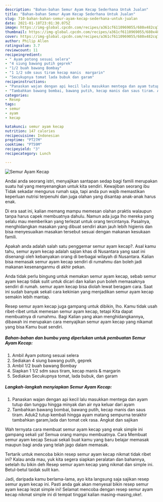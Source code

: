 ```yaml
---
description: "Bahan-bahan Semur Ayam Kecap Sederhana Untuk Jualan"
title: "Bahan-bahan Semur Ayam Kecap Sederhana Untuk Jualan"
slug: 710-bahan-bahan-semur-ayam-kecap-sederhana-untuk-jualan
date: 2021-01-18T23:01:30.075Z
image: https://img-global.cpcdn.com/recipes/a361cf6110969055/680x482cq70/semur-ayam-kecap-foto-resep-utama.jpg
thumbnail: https://img-global.cpcdn.com/recipes/a361cf6110969055/680x482cq70/semur-ayam-kecap-foto-resep-utama.jpg
cover: https://img-global.cpcdn.com/recipes/a361cf6110969055/680x482cq70/semur-ayam-kecap-foto-resep-utama.jpg
author: Philip Allen
ratingvalue: 3.7
reviewcount: 11
recipeingredient:
- " Ayam potong sesuai selera"
- "4 siung bawang putih geprek"
- "1/2 buah bawang Bombay"
- "1 1/2 sdm saus tiram kecap manis  margarin"
- "Secukupnya tomat lada bubuk dan garam"
recipeinstructions:
- "Panaskan wajan dengan api kecil lalu masukkan mentega dan ayam tutup dan tunggu hingga minyak dan air nya keluar dari ayam"
- "Tambahkan bawang bombai, bawang putih, kecap manis dan saus tiram. Aduk2 tutup kembali hingga ayam matang sempurna terakhir tambahkan garam,lada dan tomat cek rasa. Angkat dan sajikan"
categories:
- Resep
tags:
- semur
- ayam
- kecap

katakunci: semur ayam kecap 
nutrition: 147 calories
recipecuisine: Indonesian
preptime: "PT27M"
cooktime: "PT59M"
recipeyield: "3"
recipecategory: Lunch

---
```



![Semur Ayam Kecap](https://img-global.cpcdn.com/recipes/a361cf6110969055/680x482cq70/semur-ayam-kecap-foto-resep-utama.jpg)

Andai anda seorang istri, menyajikan santapan sedap bagi famili merupakan suatu hal yang menyenangkan untuk kita sendiri. Kewajiban seorang ibu Tidak sekadar mengurus rumah saja, tapi anda pun wajib memastikan keperluan nutrisi terpenuhi dan juga olahan yang disantap anak-anak harus enak.

Di era  saat ini, kalian memang mampu memesan olahan praktis walaupun tanpa harus capek membuatnya dahulu. Namun ada juga lho mereka yang selalu mau memberikan yang terlezat untuk orang tercintanya. Pasalnya, menghidangkan masakan yang dibuat sendiri akan jauh lebih higienis dan bisa menyesuaikan masakan tersebut sesuai dengan makanan kesukaan famili. 



Apakah anda adalah salah satu penggemar semur ayam kecap?. Asal kamu tahu, semur ayam kecap adalah sajian khas di Nusantara yang saat ini disenangi oleh kebanyakan orang di berbagai wilayah di Nusantara. Kalian bisa memasak semur ayam kecap sendiri di rumahmu dan boleh jadi makanan kesenanganmu di akhir pekan.

Anda tidak perlu bingung untuk memakan semur ayam kecap, sebab semur ayam kecap tidak sulit untuk dicari dan kalian pun boleh memasaknya sendiri di rumah. semur ayam kecap bisa diolah lewat beragam cara. Saat ini sudah banyak sekali cara kekinian yang menjadikan semur ayam kecap semakin lebih mantap.

Resep semur ayam kecap juga gampang untuk dibikin, lho. Kamu tidak usah ribet-ribet untuk memesan semur ayam kecap, tetapi Kita dapat membuatnya di rumahmu. Bagi Kalian yang akan menghidangkannya, dibawah ini merupakan cara menyajikan semur ayam kecap yang nikamat yang bisa Kamu buat sendiri.

<!--inarticleads1-->

##### Bahan-bahan dan bumbu yang diperlukan untuk pembuatan Semur Ayam Kecap:

1. Ambil  Ayam potong sesuai selera
1. Sediakan 4 siung bawang putih, geprek
1. Ambil 1/2 buah bawang Bombay
1. Siapkan 1 1/2 sdm saus tiram, kecap manis &amp; margarin
1. Sediakan Secukupnya tomat, lada bubuk, dan garam




<!--inarticleads2-->

##### Langkah-langkah menyiapkan Semur Ayam Kecap:

1. Panaskan wajan dengan api kecil lalu masukkan mentega dan ayam tutup dan tunggu hingga minyak dan air nya keluar dari ayam
1. Tambahkan bawang bombai, bawang putih, kecap manis dan saus tiram. Aduk2 tutup kembali hingga ayam matang sempurna terakhir tambahkan garam,lada dan tomat cek rasa. Angkat dan sajikan




Wah ternyata cara membuat semur ayam kecap yang enak simple ini gampang sekali ya! Semua orang mampu membuatnya. Cara Membuat semur ayam kecap Sesuai sekali buat kamu yang baru belajar memasak maupun bagi anda yang telah jago dalam memasak.

Tertarik untuk mencoba bikin resep semur ayam kecap nikmat tidak ribet ini? Kalau anda mau, yuk kita segera siapkan peralatan dan bahannya, setelah itu bikin deh Resep semur ayam kecap yang nikmat dan simple ini. Betul-betul taidak sulit kan. 

Jadi, daripada kamu berlama-lama, ayo kita langsung saja sajikan resep semur ayam kecap ini. Pasti anda gak akan menyesal bikin resep semur ayam kecap lezat simple ini! Selamat mencoba dengan resep semur ayam kecap nikmat simple ini di tempat tinggal kalian masing-masing,oke!.

